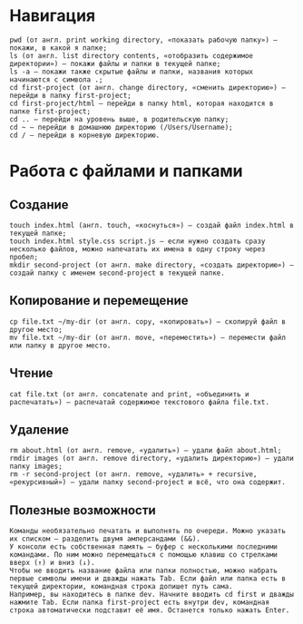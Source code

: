# Навигация

    pwd (от англ. print working directory, «показать рабочую папку») — покажи, в какой я папке;
    ls (от англ. list directory contents, «отобразить содержимое директории») — покажи файлы и папки в текущей папке;
    ls -a — покажи также скрытые файлы и папки, названия которых начинаются с символа .;
    cd first-project (от англ. change directory, «сменить директорию») — перейди в папку first-project;
    cd first-project/html — перейди в папку html, которая находится в папке first-project;
    cd .. — перейди на уровень выше, в родительскую папку;
    cd ~ — перейди в домашнюю директорию (/Users/Username);
    cd / — перейди в корневую директорию.

# Работа с файлами и папками
## Создание

    touch index.html (англ. touch, «коснуться») — создай файл index.html в текущей папке;
    touch index.html style.css script.js — если нужно создать сразу несколько файлов, можно напечатать их имена в одну строку через пробел;
    mkdir second-project (от англ. make directory, «создать директорию») — создай папку с именем second-project в текущей папке.

## Копирование и перемещение

    cp file.txt ~/my-dir (от англ. copy, «копировать») — скопируй файл в другое место;
    mv file.txt ~/my-dir (от англ. move, «переместить») — перемести файл или папку в другое место.

## Чтение

    cat file.txt (от англ. concatenate and print, «объединить и распечатать») — распечатай содержимое текстового файла file.txt.

## Удаление

    rm about.html (от англ. remove, «удалить») — удали файл about.html;
    rmdir images (от англ. remove directory, «удалить директорию») — удали папку images;
    rm -r second-project (от англ. remove, «удалить» + recursive, «рекурсивный») — удали папку second-project и всё, что она содержит.

## Полезные возможности

    Команды необязательно печатать и выполнять по очереди. Можно указать их списком — разделить двумя амперсандами (&&).
    У консоли есть собственная память — буфер с несколькими последними командами. По ним можно перемещаться с помощью клавиш со стрелками вверх (↑) и вниз (↓).
    Чтобы не вводить название файла или папки полностью, можно набрать первые символы имени и дважды нажать Tab. Если файл или папка есть в текущей директории, командная строка допишет путь сама.
    Например, вы находитесь в папке dev. Начните вводить cd first и дважды нажмите Tab. Если папка first-project есть внутри dev, командная строка автоматически подставит её имя. Останется только нажать Enter.